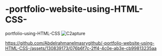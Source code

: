 # -portfolio-website-using-HTML-CSS-
portfolio-using-HTML-CSS
![C2apture](https://github.com/Abdelrahmanelmasrygithub/-portfolio-website-using-HTML-CSS-/assets/130839173/57e45aef-866d-4990-a65a-7b0c7fa278e0)


https://github.com/Abdelrahmanelmasrygithub/-portfolio-website-using-HTML-CSS-/assets/130839173/076b6f7c-2ff4-4c0e-ab3e-cb99813235aa

